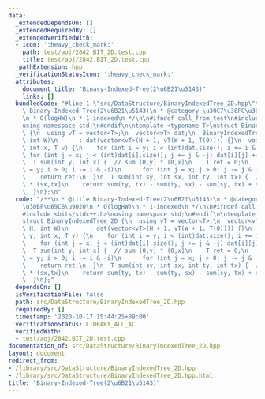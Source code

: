 ```yaml
---
data:
  _extendedDependsOn: []
  _extendedRequiredBy: []
  _extendedVerifiedWith:
  - icon: ':heavy_check_mark:'
    path: test/aoj/2842.BIT_2D.test.cpp
    title: test/aoj/2842.BIT_2D.test.cpp
  _pathExtension: hpp
  _verificationStatusIcon: ':heavy_check_mark:'
  attributes:
    document_title: "Binary-Indexed-Tree(2\u6B21\u5143)"
    links: []
  bundledCode: "#line 1 \"src/DataStructure/BinaryIndexedTree_2D.hpp\"\n/**\n * @title\
    \ Binary-Indexed-Tree(2\u6B21\u5143)\n * @category \u30C7\u30FC\u30BF\u69CB\u9020\
    \n * O(logHW)\n * 1-indexed\n */\n\n#ifndef call_from_test\n#include <bits/stdc++.h>\n\
    using namespace std;\n#endif\n\ntemplate <typename T>\nstruct BinaryIndexedTree_2D\
    \ {\n  using vT = vector<T>;\n  vector<vT> dat;\n  BinaryIndexedTree_2D(int H,\
    \ int W)\n      : dat(vector<vT>(H + 1, vT(W + 1, T(0)))) {}\n  void add(int y,\
    \ int x, T v) {\n    for (int i = y; i < (int)dat.size(); i += i & -i)\n     \
    \ for (int j = x; j < (int)dat[i].size(); j += j & -j) dat[i][j] += v;\n  }\n\
    \  T sum(int y, int x) {  // sum (0,y] * (0,x]\n    T ret = 0;\n    for (int i\
    \ = y; i > 0; i -= i & -i)\n      for (int j = x; j > 0; j -= j & -j) ret += dat[i][j];\n\
    \    return ret;\n  }\n  T sum(int sy, int sx, int ty, int tx) {  // sum (sy,ty]\
    \ * (sx,tx]\n    return sum(ty, tx) - sum(ty, sx) - sum(sy, tx) + sum(sy, sx);\n\
    \  }\n};\n"
  code: "/**\n * @title Binary-Indexed-Tree(2\u6B21\u5143)\n * @category \u30C7\u30FC\
    \u30BF\u69CB\u9020\n * O(logHW)\n * 1-indexed\n */\n\n#ifndef call_from_test\n\
    #include <bits/stdc++.h>\nusing namespace std;\n#endif\n\ntemplate <typename T>\n\
    struct BinaryIndexedTree_2D {\n  using vT = vector<T>;\n  vector<vT> dat;\n  BinaryIndexedTree_2D(int\
    \ H, int W)\n      : dat(vector<vT>(H + 1, vT(W + 1, T(0)))) {}\n  void add(int\
    \ y, int x, T v) {\n    for (int i = y; i < (int)dat.size(); i += i & -i)\n  \
    \    for (int j = x; j < (int)dat[i].size(); j += j & -j) dat[i][j] += v;\n  }\n\
    \  T sum(int y, int x) {  // sum (0,y] * (0,x]\n    T ret = 0;\n    for (int i\
    \ = y; i > 0; i -= i & -i)\n      for (int j = x; j > 0; j -= j & -j) ret += dat[i][j];\n\
    \    return ret;\n  }\n  T sum(int sy, int sx, int ty, int tx) {  // sum (sy,ty]\
    \ * (sx,tx]\n    return sum(ty, tx) - sum(ty, sx) - sum(sy, tx) + sum(sy, sx);\n\
    \  }\n};"
  dependsOn: []
  isVerificationFile: false
  path: src/DataStructure/BinaryIndexedTree_2D.hpp
  requiredBy: []
  timestamp: '2020-10-17 15:44:25+09:00'
  verificationStatus: LIBRARY_ALL_AC
  verifiedWith:
  - test/aoj/2842.BIT_2D.test.cpp
documentation_of: src/DataStructure/BinaryIndexedTree_2D.hpp
layout: document
redirect_from:
- /library/src/DataStructure/BinaryIndexedTree_2D.hpp
- /library/src/DataStructure/BinaryIndexedTree_2D.hpp.html
title: "Binary-Indexed-Tree(2\u6B21\u5143)"
---
```

